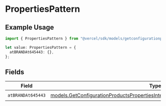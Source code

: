 # PropertiesPattern

## Example Usage

```typescript
import { PropertiesPattern } from "@vercel/sdk/models/getconfigurationproductsop.js";

let value: PropertiesPattern = {
  atBRANDAt645443: {},
};
```

## Fields

| Field                                                                                                                                                                    | Type                                                                                                                                                                     | Required                                                                                                                                                                 | Description                                                                                                                                                              |
| ------------------------------------------------------------------------------------------------------------------------------------------------------------------------ | ------------------------------------------------------------------------------------------------------------------------------------------------------------------------ | ------------------------------------------------------------------------------------------------------------------------------------------------------------------------ | ------------------------------------------------------------------------------------------------------------------------------------------------------------------------ |
| `atBRANDAt645443`                                                                                                                                                        | [models.GetConfigurationProductsPropertiesIntegrationsResponse200AtBRANDAt645443](../models/getconfigurationproductspropertiesintegrationsresponse200atbrandat645443.md) | :heavy_check_mark:                                                                                                                                                       | N/A                                                                                                                                                                      |